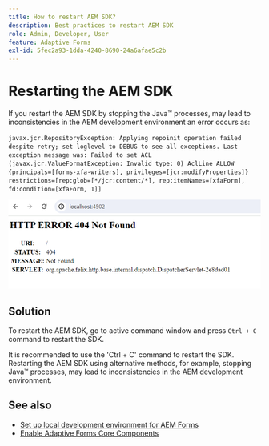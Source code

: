 ```yaml
---
title: How to restart AEM SDK?
description: Best practices to restart AEM SDK
role: Admin, Developer, User
feature: Adaptive Forms
exl-id: 5fec2a93-1dda-4240-8690-24a6afae5c2b
---
```

# Restarting the AEM SDK 

If you restart the AEM SDK by stopping the Java™ processes, may lead to inconsistencies in the AEM development environment an error occurs as:

`javax.jcr.RepositoryException: Applying repoinit operation failed despite retry; set loglevel to DEBUG to see all exceptions. Last exception message was: Failed to set ACL (javax.jcr.ValueFormatException: Invalid type: 0) AclLine ALLOW {principals=[forms-xfa-writers], privileges=[jcr:modifyProperties]} restrictions=[rep:glob=[*/jcr:content/*], rep:itemNames=[xfaForm], fd:condition=[xfaForm, 1]]`

![Restart-aem-sdk-error](/help/forms/assets/restart-sdk-error.png)

## Solution

To restart the AEM SDK, go to active command window and press `Ctrl + C` command to restart the SDK. 

It is recommended to use the 'Ctrl + C' command to restart the SDK. Restarting the AEM SDK using alternative methods, for example, stopping Java™ processes, may lead to inconsistencies in the AEM development environment.

## See also

* [Set up local development environment for AEM Forms](/help/forms/setup-local-development-environment.md)
* [Enable Adaptive Forms Core Components](/help/forms/enable-adaptive-forms-core-components.md)
